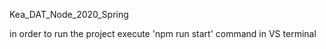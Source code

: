  Kea_DAT_Node_2020_Spring
 
 in order to run the project execute 'npm run start' command in VS terminal 
